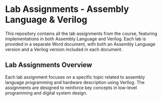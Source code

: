 # Lab Assignments - Assembly Language & Verilog

This repository contains all the lab assignments from the course, featuring implementations in both Assembly Language and Verilog. Each lab is provided in a separate Word document, with both an Assembly Language version and a Verilog version included in each document.

## Lab Assignments Overview

Each lab assignment focuses on a specific topic related to assembly language programming and hardware description using Verilog. The assignments are designed to reinforce key concepts in low-level programming and digital system design.
